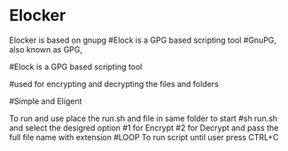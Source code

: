 # Elocker
Elocker is based on gnupg
#Elock is a GPG based scripting tool 
#GnuPG, also known as GPG, 

#Elock is a GPG based scripting tool 

#used for encrypting and decrypting the files and folders

#Simple and Eligent

To run and use place the run.sh and file in same folder
to start #sh run.sh and select the desigred option
#1 for Encrypt
#2 for Decrypt
and pass the full file name with extension
#LOOP To run script until user press CTRL+C

